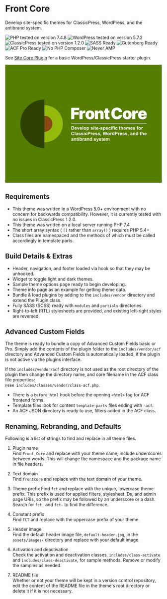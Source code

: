 # Front Core

Develop site-specific themes for ClassicPress, WordPress, and the antibrand system.

![PHP tested on version 7.4.8](https://img.shields.io/badge/PHP-7.4.8-8892bf.svg?style=flat-square)
![WordPress tested on version 5.7.2](https://img.shields.io/badge/WordPress-5.7.2-0073aa.svg?style=flat-square)
![ClassicPress tested on version 1.2.0](https://img.shields.io/badge/ClassicPress-1.2.0-03768e.svg?style=flat-square)
![SASS Ready](https://img.shields.io/badge/SASS-ready-bf4080.svg?style=flat-square)
![Gutenberg Ready](https://img.shields.io/badge/Gutenberg-ready-00a0d2.svg?style=flat-square)
![ACF Pro Ready](https://img.shields.io/badge/ACF-ready-00d3ae.svg?style=flat-square)
![No PHP Composer](https://img.shields.io/badge/Composer-nope-f49a36.svg?style=flat-square)
![Never AMP](https://img.shields.io/badge/AMP-Hell%20no!-005af0.svg?style=flat-square)

See [Site Core Plugin](https://github.com/ControlledChaos/sitecore) for a basic WordPress/ClassicPress starter plugin.

![Front Core Screenshot](https://raw.githubusercontent.com/ControlledChaos/frontcore/master/screenshot.jpg)

## Requirements

* This theme was written in a WordPress 5.0+ environment with no concern for backwards compatibility. However, it is currently tested with no issues in ClassicPress 1.2.0.
* This theme was written on a local server running PHP 7.4
* The short array syntax ( `[]` rather than `array()` ) requires PHP 5.4+
* Class files are namespaced and the methods of which must be called accordingly in template parts.

## Build Details & Extras

* Header, navigation, and footer loaded via hook so that they may be unhooked.
* Widget to toggle light and dark themes.
* Sample theme options page ready to begin developing.
* Theme info page as an example for getting theme data.
* Bundle & load plugins by adding to the `includes/vendor` directory and extend the Plugin class.
* Fully SASS (SCSS) ready with `modules` and `partials` directories.
* Right-to-left (RTL) stylesheets are provided, and existing left-right styles are reversed.

## Advanced Custom Fields

The theme is ready to bundle a copy of Advanced Custom Fields basic or Pro. Simply add the contents of the plugin folder to the `includes/vendor/acf` directory and Advanced Custom Fields is automatically loaded, if the plugin is not active via the plugins interface.

If the `includes/vendor/acf` directory is not used as the root directory of the plugin then change the directory name, and core filename in the ACF class file properties:  
`@see includes/classes/vendor/class-acf.php`.

* There is a `before_html` hook before the opening `<html>` tag for ACF frontend forms.
* Template files look for content `template-parts` files ending with `-acf`.
* An ACF JSON directory is ready to use, filters added in the ACF class.

## Renaming, Rebranding, and Defaults

Following is a list of strings to find and replace in all theme files.

1. Plugin name  
   Find `Front_Core` and replace with your theme name, include underscores between words. This will change the namespace and the package name in file headers.

2. Text domain  
   Find `frontcore` and replace with the text domain of your theme.

3. Theme prefix
   Find `fct` and replace with the unique, lowercase theme prefix. This prefix is used for applied filters, stylesheet IDs, and admin page URIs, so the prefix may be followed by an underscore or a dash. Search for `fct_` and `fct-` to find the difference.

4. Constant prefix  
   Find `FCT` and replace with the uppercase prefix of your theme.

5. Header image  
   Find the default header image file, `default-header.jpg`, in the `assets/images/` directory and replace with your default image.

6. Activation and deactivation  
   Check the activation and deactivation classes, `includes/class-activate` and `includes/class-deactivate`, for sample methods. Remove or modify the samples as needed.

7. README file  
   Whether or not your theme will be kept in a version control repository, edit the content of the README file in the theme's root directory or delete it if it is not necessary.
